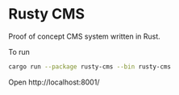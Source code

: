 # Rusty CMS

Proof of concept CMS system written in Rust.

To run

```sh
cargo run --package rusty-cms --bin rusty-cms
```

Open http://localhost:8001/